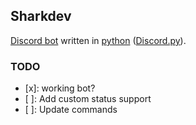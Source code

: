 ## Sharkdev

[Discord bot](https://github.com/m1ten/sharkdev) written in [python](https://www.python.org/) ([Discord.py](https://github.com/Rapptz/discord.py)).

### TODO
- [x]: working bot?
- [ ]: Add custom status support
- [ ]: Update commands